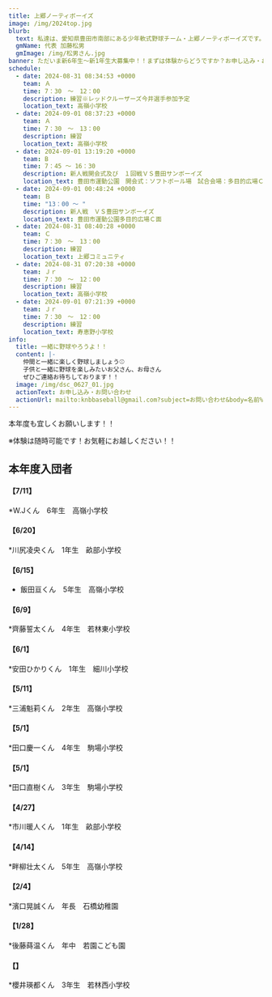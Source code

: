 ```yaml
---
title: 上郷ノーティボーイズ
image: /img/2024top.jpg
blurb:
  text: 私達は、愛知県豊田市南部にある少年軟式野球チーム・上郷ノーティボーイズです。野球を愛する少年・少女達の夢を育み、軟式野球を正しく指導し、体力向上と礼儀を養成します。また、親友同士の友情と交歓の場を与え、規則正しい明朗な少年・少女を育成することを目的としています。
  gmName: 代表 加藤松男
  gmImage: /img/松男さん.jpg
banner: ただいま新6年生～新1年生大募集中！！まずは体験からどうですか？お申し込み・お問い合わせはお気軽にどうぞ！！
schedule:
  - date: 2024-08-31 08:34:53 +0000
    team: Ａ
    time: 7：30　～　12：00
    description: 練習※レッドクルーザーズ今井選手参加予定
    location_text: 高嶺小学校
  - date: 2024-09-01 08:37:23 +0000
    team: Ａ
    time: 7：30　～　13：00
    description: 練習
    location_text: 高嶺小学校
  - date: 2024-09-01 13:19:20 +0000
    team: B
    time: 7：45 ～ 16：30
    description: 新人戦開会式及び　１回戦ＶＳ豊田サンボーイズ
    location_text: 豊田市運動公園　開会式：ソフトボール場　試合会場：多目的広場Ｃ面
  - date: 2024-09-01 00:48:24 +0000
    team: Ｂ
    time: "13：00 ～ "
    description: 新人戦　ＶＳ豊田サンボーイズ
    location_text: 豊田市運動公園多目的広場Ｃ面
  - date: 2024-08-31 08:40:28 +0000
    team: Ｃ
    time: 7：30　～　13：00
    description: 練習
    location_text: 上郷コミュニティ
  - date: 2024-08-31 07:20:38 +0000
    team: Ｊｒ
    time: 7：30　～　12：00
    description: 練習
    location_text: 高嶺小学校
  - date: 2024-09-01 07:21:39 +0000
    team: Ｊｒ
    time: 7：30　～　12：00
    description: 練習
    location_text: 寿恵野小学校
info:
  title: 一緒に野球やろうよ！！
  content: |-
    仲間と一緒に楽しく野球しましょう⚾
    子供と一緒に野球を楽しみたいお父さん、お母さん
    ぜひご連絡お待ちしております！！
  image: /img/dsc_0627_01.jpg
  actionText: お申し込み・お問い合わせ
  actionUrl: mailto:knbbaseball@gmail.com?subject=お問い合わせ&body=名前%20%3A%0D%0Aふりがな%20%3A%0D%0A電話%20%3A%0D%0A学校名%20%3A%0D%0A学年%20%3A%0D%0Aお問い合せ内容%20%3A（例、体験・見学・入団希望）
---
```

本年度も宜しくお願いします！！


※体験は随時可能です！お気軽にお越しください！！

## 本年度入団者

#### 【7/11】

*W.Jくん　6年生　高嶺小学校

#### 【6/20】

*川尻凌央くん　1年生　畝部小学校

#### 【6/15】

* 飯田亘くん　5年生　高嶺小学校

#### 【6/9】

*齊藤誓太くん　4年生　若林東小学校

#### 【6/1】

*安田ひかりくん　1年生　細川小学校

#### 【5/11】

*三浦魁莉くん　2年生　高嶺小学校

#### 【5/1】

*田口慶一くん　4年生　駒場小学校

#### 【5/1】

*田口直樹くん　3年生　駒場小学校

#### 【4/27】

*市川暖人くん　1年生　畝部小学校

#### 【4/14】

*畔柳壮太くん　5年生　高嶺小学校

#### 【2/4】

*濱口晃誠くん　年長　石橋幼稚園

#### 【1/28】

*後藤蒔温くん　年中　若園こども園

#### 【】

*櫻井瑛都くん　3年生　若林西小学校



